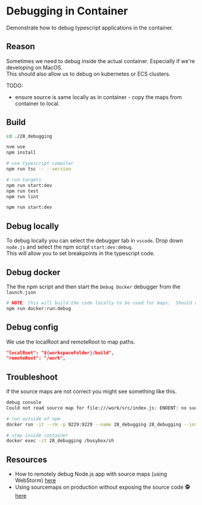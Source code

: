 # Debugging in Container

Demonstrate how to debug typescript applications in the container.  

## Reason

Sometimes we need to debug inside the actual container.  Especially if we're developing on MacOS.  
This should also allow us to debug on kubernetes or ECS clusters.  

TODO:

* ensure source is same locally as in container - copy the maps from container to local.

## Build

```sh
cd ./28_debugging

nvm use
npm install

# use typescript compiler
npm run tsc -- --version  

# run targets
npm run start:dev
npm run test
npm run lint

npm run start:dev
```

## Debug locally

To debug locally you can select the debugger tab in `vscode`.  Drop down `node.js` and select the npm script `start:dev:debug`.  
This will allow you to set breakpoints in the typescript code.  

## Debug docker

The the npm script and then start the `Debug Docker` debugger from the `launch.json`

```sh
# NOTE: this will build the code locally to be used for maps.  Should really copy this from intermediate container.  
npm run docker:run:debug 
```

## Debug config

We use the localRoot and remoteRoot to map paths.  

```json
"localRoot": "${workspaceFolder}/build",
"remoteRoot": "/work",
```

## Troubleshoot

If the source maps are not correct you might see something like this.  

```txt
debug console
Could not read source map for file:///work/src/index.js: ENOENT: no such file or directory, open '"git root"/28_debugging/src/index.js.map'
```

```sh
# run outside of npm
docker run -it --rm -p 9229:9229 --name 28_debugging 28_debugging --inspect-brk=0.0.0.0:9229 /work/src/index.js

# step inside container
docker exec -it 28_debugging /busybox/sh
```

## Resources  

* How to remotely debug Node.js app with source maps (using WebStorm) [here](https://stackoverflow.com/questions/36463501/how-to-remotely-debug-node-js-app-with-source-maps-using-webstorm)
* Using sourcemaps on production without exposing the source code 🕵️‍ [here](https://itnext.io/using-sourcemaps-on-production-without-revealing-the-source-code-%EF%B8%8F-d41e78e20c89)

